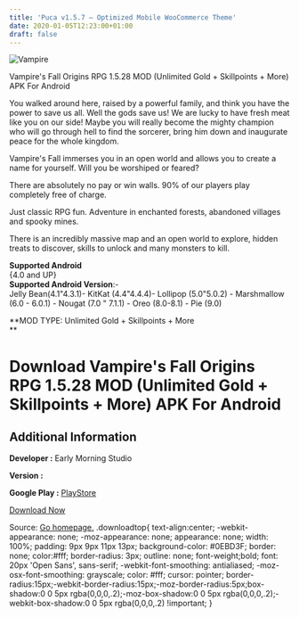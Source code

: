 ```yaml
---
title: 'Puca v1.5.7 – Optimized Mobile WooCommerce Theme'
date: 2020-01-05T12:23:00+01:00
draft: false
---
```


![Vampire](https://i1.wp.com/apkhome.net/wp-content/uploads/2020/01/Vampires-Fall-Origins-RPG-1.5.28-MOD-Unlimited-Gold-Skillpoints-More.png "Vampire")

  

Vampire's Fall Origins RPG 1.5.28 MOD (Unlimited Gold + Skillpoints + More) APK For Android

You walked around here, raised by a powerful family, and think you have the power to save us all. Well the gods save us! We are lucky to have fresh meat like you on our side! Maybe you will really become the mighty champion who will go through hell to find the sorcerer, bring him down and inaugurate peace for the whole kingdom.

Vampire's Fall immerses you in an open world and allows you to create a name for yourself. Will you be worshiped or feared?

There are absolutely no pay or win walls. 90% of our players play completely free of charge.

Just classic RPG fun. Adventure in enchanted forests, abandoned villages and spooky mines.

There is an incredibly massive map and an open world to explore, hidden treats to discover, skills to unlock and many monsters to kill.

**Supported Android**  
{4.0 and UP}  
**Supported Android Version**:-  
Jelly Bean(4.1"4.3.1)- KitKat (4.4"4.4.4)- Lollipop (5.0"5.0.2) - Marshmallow (6.0 - 6.0.1) - Nougat (7.0 " 7.1.1) - Oreo (8.0-8.1) - Pie (9.0)

**MOD TYPE: Unlimited Gold + Skillpoints + More  
**

Download Vampire's Fall Origins RPG 1.5.28 MOD (Unlimited Gold + Skillpoints + More) APK For Android
====================================================================================================

Additional Information
----------------------

**Developer :** Early Morning Studio

**Version :**

**Google Play :** [PlayStore](https://play.google.com/store/apps/details?id=com.earlymorningstudio.vampiresfall2)

  

[Download Now](https://store4app.co/post/vampires-fall-origins-rpg-1-5-28-mod-unlimited-gold-skillpoints-more-apk-for-android_1578222864)

  
Source: [Go homepage.](https://store4app.co/post/vampires-fall-origins-rpg-1-5-28-mod-unlimited-gold-skillpoints-more-apk-for-android_1578222864) .downloadtop{ text-align:center; -webkit-appearance: none; -moz-appearance: none; appearance: none; width: 100%; padding: 9px 9px 11px 13px; background-color: #0EBD3F; border: none; color:#fff; border-radius: 3px; outline: none; font-weight;bold; font: 20px 'Open Sans', sans-serif; -webkit-font-smoothing: antialiased; -moz-osx-font-smoothing: grayscale; color: #fff; cursor: pointer; border-radius:15px;-webkit-border-radius:15px;-moz-border-radius:5px;box-shadow:0 0 5px rgba(0,0,0,.2);-moz-box-shadow:0 0 5px rgba(0,0,0,.2);-webkit-box-shadow:0 0 5px rgba(0,0,0,.2) !important; }